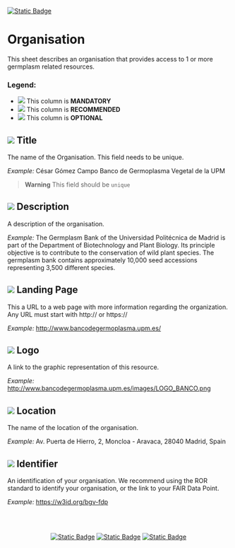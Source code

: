 [![Static Badge](https://img.shields.io/badge/lang-es-yellow?style=plastic)](../Es%20Documentation/Organisation.es.md)
# Organisation
This sheet describes an organisation that provides access to 1 or more germplasm related resources.

### Legend:
- ![](https://placehold.jp/17/ff0000/000000/20x20.png?text=M) This column is **MANDATORY**
- ![](https://placehold.jp/17/ea9999/000000/20x20.png?text=R) This column is **RECOMMENDED**
- ![](https://placehold.jp/17/ffffff/000000/20x20.png?text=O) This column is **OPTIONAL**

## ![](https://placehold.jp/17/ff0000/000000/20x20.png?text=M) Title
The name of the Organisation. This
field needs to be unique.

*Example:*
César Gómez Campo Banco de Germoplasma Vegetal de la UPM


> **Warning** This field should be `unique`

## ![](https://placehold.jp/17/ff0000/000000/20x20.png?text=M) Description
A description of the organisation.

*Example:*
The Germplasm Bank of the Universidad Politécnica de Madrid is part of the Department of Biotechnology and Plant Biology. Its principle objective is to contribute to the conservation of wild plant species. The germplasm bank contains approximately 10,000 seed accessions representing 3,500 different species.




## ![](https://placehold.jp/17/ffffff/000000/20x20.png?text=O) Landing Page
This a URL to a web page with more
information regarding the organization. Any
URL must start with http:// or https://

*Example:*
http://www.bancodegermoplasma.upm.es/



## ![](https://placehold.jp/17/ffffff/000000/20x20.png?text=O) Logo
A link to the graphic representation of this
resource.

*Example:*
http://www.bancodegermoplasma.upm.es/images/LOGO_BANCO.png


## ![](https://placehold.jp/17/ffffff/000000/20x20.png?text=O) Location 
The name of the location of the organisation.

*Example:* 
Av. Puerta de Hierro, 2, Moncloa - Aravaca, 28040 Madrid, Spain




## ![](https://placehold.jp/17/ffffff/000000/20x20.png?text=O) Identifier
An identification of your organisation. We recommend using the
ROR standard to identify your organisation, or the link to your FAIR Data Point.

*Example:* 
https://w3id.org/bgv-fdp

<br />
<br />

<div align="center">

<a href="">[![Static Badge](https://img.shields.io/badge/Previous%20Sheet-README-yellow?style=for-the-badge)](../README.md)</a>
<a href="">[![Static Badge](https://img.shields.io/badge/Home-README-blue?style=for-the-badge)](../README.md)</a>
<a href="">[![Static Badge](https://img.shields.io/badge/Next%20Sheet-ContactPoint-green?style=for-the-badge)](./ContactPoint.md)</a>

</div>


